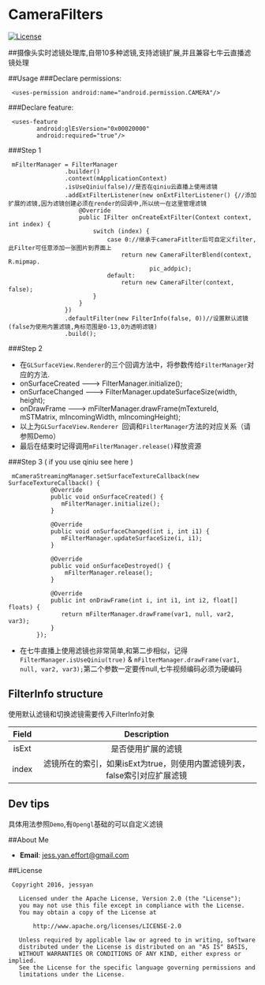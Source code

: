 # CameraFilters
[![License](http://img.shields.io/badge/License-Apache%202.0-blue.svg?style=flat-square)](http://www.apache.org/licenses/LICENSE-2.0)

##摄像头实时滤镜处理库,自带10多种滤镜,支持滤镜扩展,并且兼容七牛云直播滤镜处理

##Usage
###Declare permissions:
```
 <uses-permission android:name="android.permission.CAMERA"/>
```
###Declare feature:
```
 <uses-feature 
        android:glEsVersion="0x00020000"
        android:required="true"/>
```
###Step 1
``` 
 mFilterManager = FilterManager
                .builder() 
                .context(mApplicationContext)
                .isUseQiniu(false)//是否在qiniu云直播上使用滤镜
                .addExtFilterListener(new onExtFilterListener() {//添加扩展的滤镜,因为滤镜创建必须在render的回调中,所以统一在这里管理滤镜
                    @Override
                    public IFilter onCreateExtFilter(Context context, int index) {
                        switch (index) {
                            case 0://继承于cameraFitlter后可自定义filter,此Filter可任意添加一张图片到界面上
                                return new CameraFilterBlend(context, R.mipmap.
                                        pic_addpic);
                            default:
                                return new CameraFilter(context, false);
                        }
                    }
                })
                .defaultFilter(new FilterInfo(false, 0))//设置默认滤镜(false为使用内置滤镜,角标范围是0-13,0为透明滤镜)
                .build();
```
###Step 2
* 在``GLSurfaceView.Renderer``的三个回调方法中，将参数传给``FilterManager``对应的方法.
* onSurfaceCreated ---> FilterManager.initialize();
* onSurfaceChanged ---> FilterManager.updateSurfaceSize(width, height);
* onDrawFrame ---> mFilterManager.drawFrame(mTextureId, mSTMatrix, mIncomingWidth, mIncomingHeight);
* 以上为``GLSurfaceView.Renderer ``回调和``FilterManager``方法的对应关系（请参照Demo）
* 最后在结束时记得调用``mFilterManager.release()``释放资源 

###Step 3 ( if you use qiniu see here )
```
 mCameraStreamingManager.setSurfaceTextureCallback(new SurfaceTextureCallback() {
            @Override
            public void onSurfaceCreated() {
               mFilterManager.initialize();
            }

            @Override
            public void onSurfaceChanged(int i, int i1) {
               mFilterManager.updateSurfaceSize(i, i1);
            }

            @Override
            public void onSurfaceDestroyed() {
                mFilterManager.release();
            }

            @Override
            public int onDrawFrame(int i, int i1, int i2, float[] floats) {
               return mFilterManager.drawFrame(var1, null, var2, var3);
            }
        });

```
* 在七牛直播上使用滤镜也非常简单,和第二步相似，记得``FilterManager.isUseQiniu(true)`` & ``mFilterManager.drawFrame(var1, null, var2, var3);``第二个参数一定要传null,七牛视频编码必须为硬编码

## FilterInfo structure
使用默认滤镜和切换滤镜需要传入FilterInfo对象 

Field      | Description
:---------:|:---------:
 isExt     |是否使用扩展的滤镜
 index     |滤镜所在的索引，如果isExt为true，则使用内置滤镜列表，false索引对应扩展滤镜
 
## Dev tips
具体用法参照``Demo``,有``Opengl``基础的可以自定义滤镜


##About Me
* **Email**: jess.yan.effort@gmail.com   

##License
```
 Copyright 2016, jessyan         
  
   Licensed under the Apache License, Version 2.0 (the "License");  
   you may not use this file except in compliance with the License.
   You may obtain a copy of the License at

       http://www.apache.org/licenses/LICENSE-2.0

   Unless required by applicable law or agreed to in writing, software
   distributed under the License is distributed on an "AS IS" BASIS,
   WITHOUT WARRANTIES OR CONDITIONS OF ANY KIND, either express or implied.
   See the License for the specific language governing permissions and
   limitations under the License.
```
